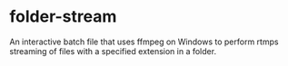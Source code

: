 # folder-stream
An interactive batch file that uses ffmpeg on Windows to perform rtmps streaming of files with a specified extension in a folder.
